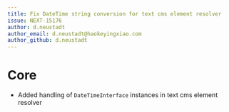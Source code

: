 ```yaml
---
title: Fix DateTime string conversion for text cms element resolver
issue: NEXT-15176
author: d.neustadt
author_email: d.neustadt@haokeyingxiao.com 
author_github: d.neustadt
---
```

# Core
* Added handling of `DateTimeInterface` instances in text cms element resolver
